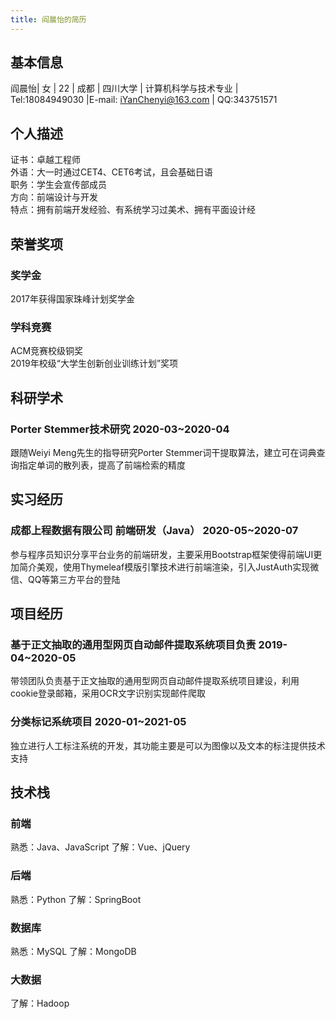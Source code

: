 ```yaml
---
title: 阎晨怡的简历
---
```

## 基本信息
阎晨怡| 女  |  22  | 成都 | 四川大学 | 计算机科学与技术专业 | 		
Tel:18084949030  |E-mail: iYanChenyi@163.com  | QQ:343751571

## 个人描述

证书：卓越工程师  
外语：大一时通过CET4、CET6考试，且会基础日语   
职务：学生会宣传部成员  
方向：前端设计与开发                  
特点：拥有前端开发经验、有系统学习过美术、拥有平面设计经

## 荣誉奖项
### 奖学金
2017年获得国家珠峰计划奖学金
### 学科竞赛
ACM竞赛校级铜奖   
2019年校级“大学生创新创业训练计划”奖项

## 科研学术
### Porter Stemmer技术研究  2020-03~2020-04
跟随Weiyi Meng先生的指导研究Porter Stemmer词干提取算法，建立可在词典查询指定单词的散列表，提高了前端检索的精度

## 实习经历
### 成都上程数据有限公司 前端研发（Java） 2020-05~2020-07
参与程序员知识分享平台业务的前端研发，主要采用Bootstrap框架使得前端UI更加简介美观，使用Thymeleaf模版引擎技术进行前端渲染，引入JustAuth实现微信、QQ等第三方平台的登陆

## 项目经历
### 基于正文抽取的通用型网页自动邮件提取系统项目负责  2019-04~2020-05
带领团队负责基于正文抽取的通用型网页自动邮件提取系统项目建设，利用cookie登录邮箱，采用OCR文字识别实现邮件爬取

### 分类标记系统项目  2020-01~2021-05
独立进行人工标注系统的开发，其功能主要是可以为图像以及文本的标注提供技术支持

## 技术栈
### 前端
熟悉：Java、JavaScript		了解：Vue、jQuery
### 后端
熟悉：Python				了解：SpringBoot
### 数据库
熟悉：MySQL				了解：MongoDB
### 大数据
了解：Hadoop
